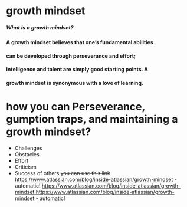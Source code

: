 # **growth mindset**

##### *What is a growth mindset?*
#### A growth mindset believes that one’s fundamental abilities
#### can be developed through perseverance and effort;
#### intelligence and talent are simply good starting points. A 
#### growth mindset is synonymous with a love of learning.
# **how you can Perseverance, gumption traps, and maintaining a growth mindset?**
* Challenges
* Obstacles
* Effort
* Criticism
* Success of others
~~you can use this link~~
https://www.atlassian.com/blog/inside-atlassian/growth-mindset  - automatic!
[https://www.atlassian.com/blog/inside-atlassian/growth-mindset ](https://www.atlassian.com/blog/inside-atlassian/growth-mindset)https://www.atlassian.com/blog/inside-atlassian/growth-mindset - automatic!

